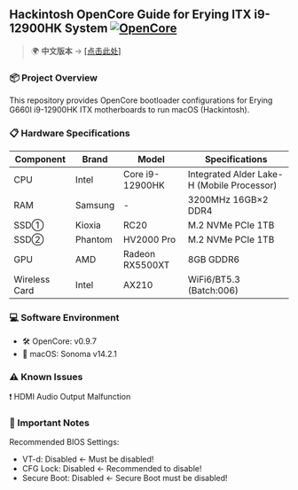 ## Hackintosh OpenCore Guide for Erying ITX i9-12900HK System [![OpenCore](https://img.shields.io/badge/OpenCore-0.9.7-blue)](https://github.com/acidanthera/OpenCorePkg)

> 🌍 **中文版本** → [[点击此处]](./README.md) 

### 📦 Project Overview  
This repository provides OpenCore bootloader configurations for Erying G660I i9-12900HK ITX motherboards to run macOS (Hackintosh).

### 📋 Hardware Specifications

| **Component** | **Brand** | **Model** | **Specifications** |
|---------------|-----------|-----------|--------------------|
| CPU           | Intel     | Core i9-12900HK | Integrated Alder Lake-H (Mobile Processor) |
| RAM           | Samsung   | -         | 3200MHz 16GB×2 DDR4 |
| SSD①          | Kioxia    | RC20      | M.2 NVMe PCIe 1TB |
| SSD②          | Phantom   | HV2000 Pro |M.2 NVMe PCIe 1TB  |
| GPU          |AMD       | Radeon RX5500XT |8GB GDDR6 |
| Wireless Card | Intel    | AX210       | WiFi6/BT5.3 (Batch:006)|


### 💻 Software Environment
- 🛠 OpenCore: v0.9.7
- 🍎 macOS: Sonoma v14.2.1


### ⚠️ Known Issues  
❗ HDMI Audio Output Malfunction



### 📌 Important Notes  
Recommended BIOS Settings:
- VT-d: Disabled ← Must be disabled!
- CFG Lock: Disabled ← Recommended to disable!
- Secure Boot: Disabled ← Secure Boot must be disabled!
